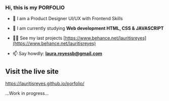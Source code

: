 
### Hi, this is my PORFOLIO

- 🔭 I am a Product Designer UI/UX with Frontend Skills

- 🌱 I am currently studying **Web development HTML, CSS & JAVASCRIPT**

- 👨‍💻 See my last projects [https://www.behance.net/lauritisreyes](https://www.behance.net/lauritisreyes)

- 📫 Say howdly: **laura.reyessb@gmail.com**


 ##  Visit the live site
  https://lauritisreyes.github.io/porfolio/
 
  ...Work in progress...


  
 


